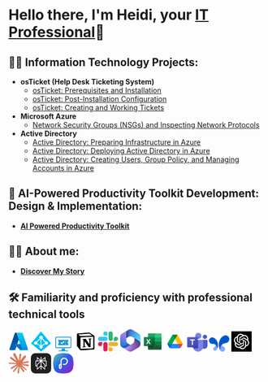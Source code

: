 <h1>Hello there, I'm Heidi, your <a href="https://www.linkedin.com/in/heidi-bolivar-349538327/">IT Professional</a>🚀</h1>

<h2>👨‍💻 Information Technology Projects:</h2>

- <b>osTicket (Help Desk Ticketing System)</b>
  - [osTicket: Prerequisites and Installation](https://github.com/HeidiBolivar/osticket-prereqs)
  - [osTicket: Post-Installation Configuration](https://github.com/HeidiBolivar/post-install-config)
  - [osTicket: Creating and Working Tickets](https://github.com/HeidiBolivar/ticket-lifecycle)
- <b>Microsoft Azure</b>
  - [Network Security Groups (NSGs) and Inspecting Network Protocols](https://github.com/HeidiBolivar/azure-network-protocols)
- <b>Active Directory</b>
  - [Active Directory: Preparing Infrastructure in Azure](https://github.com/HeidiBolivar/AD_Preparing_Active_Directory_In_Azure)
  - [Active Directory: Deploying Active Directory in Azure](https://github.com/HeidiBolivar/Active-Directory-Deploying-Active-Directory-in-Azure)
  - [Active Directory: Creating Users, Group Policy, and Managing Accounts in Azure](https://github.com/HeidiBolivar/AD_Creating_Users_Group_Policies_And_Managing_Accounts)



<h2>🤖 AI-Powered Productivity Toolkit Development: Design & Implementation:</h2> 

  - <b> [AI Powered Productivity Toolkit](https://github.com/HeidiBolivar/AI-Powered-Productivity-Toolkit) </b>


<h2>🙋‍♀️ About me:</h2> 

  - <b> [Discover My Story](https://github.com/HeidiBolivar/about-me) </b>


<h2>🛠️ Familiarity and proficiency with professional technical tools</h2>


  [<img width="40px" src="img/AzureLogo.png" />][Azure]
  [<img width="40px" src="img/ADLogo.png" />][AD]
  [<img width="40px" src="img/Ticketingsystem.png" />][TicketSys]
  [<img width="40px" src="img/notion-icon.png" />][Notion]
  [<img width="40px" src="img/Slackicon.png" />][Slack]
  [<img width="40px" src="img/Microsoftoffice.png" />][Office365]
  [<img width="40px" src="img/ExcelLogo.png" />][Excel]
  [<img width="40px" src="img/Driveicon.png" />][Drive]
  [<img width="40px" src="img/TeamsLogo.png" />][Teams]
  [<img width="40px" src="img/googleaistudioLogo.png" />][GAIstudio]
  [<img width="40px" src="img/ChatgptLogo.jpg" />][Chatgpt]
  [<img width="40px" src="img/claude-logo.png" />][Claude]
  [<img width="40px" src="img/Perplexity-logo.png" />][Perplexity]
  [<img width="40px" src="img/Presentations.aiLogo.png" />][Presentations.ai]
  
[Azure]: https://portal.azure.com/#home
[AD]: https://www.quest.com/solutions/active-directory/what-is-active-directory.aspx#:~:text=Active%20Directory%20(AD)%20is%20a,who's%20allowed%20to%20do%20what.
[TicketSys]: https://www.zendesk.com/blog/ticketing-system/
[Office365]: https://www.microsoft365.com/apps?home=1&auth=2
[Excel]: https://www.microsoft365.com/launch/Excel/?home=1
[Notion]: https://www.notion.com
[Drive]: https://drive.google.com/drive/u/0/home
[Meet]: https://meet.google.com/landing?authuser=0
[Teams]: https://www.microsoft.com/en-us/microsoft-teams/group-chat-software
[Slack]: https://slack.com/intl/es-co/
[Chatgpt]: https://chatgpt.com
[GAIstudio]: https://aistudio.google.com/prompts/new_chat
[Perplexity]: https://www.perplexity.ai
[Claude]: https://claude.ai
[Presentations.ai]: https://www.presentations.ai/

